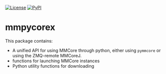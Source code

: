 [![License](https://img.shields.io/pypi/l/mmpycorex.svg)](https://github.com/micro-manager/mmpycorex/raw/master/LICENSE)
[![PyPI](https://img.shields.io/pypi/v/mmpycorex.svg)](https://pypi.org/project/mmpycorex)

# mmpycorex

This package contains:
- A unified API for using MMCore through python, either using `pymmcore` or using the ZMQ-remote MMCoreJ.
- functions for launching MMCore instances
- Python utility functions for downloading 
   